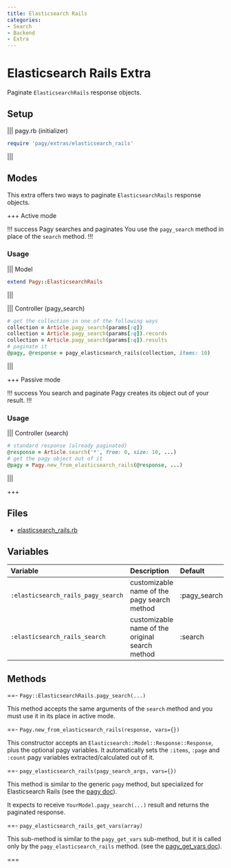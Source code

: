 ```yaml
---
title: Elasticsearch Rails
categories: 
- Search
- Backend
- Extra
---
```


# Elasticsearch Rails Extra

Paginate `ElasticsearchRails` response objects.

## Setup

||| pagy.rb (initializer)
```ruby
require 'pagy/extras/elasticsearch_rails'
```
|||

## Modes

This extra offers two ways to paginate `ElasticsearchRails` response objects.

+++ Active mode

!!! success Pagy searches and paginates
You use the `pagy_search` method in place of the `search` method.
!!!

### Usage

||| Model
```ruby
extend Pagy::ElasticsearchRails
```
|||

||| Controller (pagy_search)
```ruby
# get the collection in one of the following ways
collection = Article.pagy_search(params[:q])
collection = Article.pagy_search(params[:q]).records
collection = Article.pagy_search(params[:q]).results
# paginate it
@pagy, @response = pagy_elasticsearch_rails(collection, items: 10)
```
|||

+++ Passive mode

!!! success You search and paginate
Pagy creates its object out of your result.
!!!

### Usage

||| Controller (search)
```ruby
# standard response (already paginated)
@response = Article.search('*', from: 0, size: 10, ...)
# get the pagy object out of it
@pagy = Pagy.new_from_elasticsearch_rails(@response, ...)
```
|||

+++

## Files

- [elasticsearch_rails.rb](https://github.com/ddnexus/pagy/blob/master/lib/pagy/extras/elasticsearch_rails.rb)

## Variables

| Variable                           | Description                                     | Default      |
|:-----------------------------------|:------------------------------------------------|:-------------|
| `:elasticsearch_rails_pagy_search` | customizable name of the pagy search method     | :pagy_search |
| `:elasticsearch_rails_search`      | customizable name of the original search method | :search      |

## Methods

==- `Pagy::ElasticsearchRails.pagy_search(...)`

This method accepts the same arguments of the `search` method and you must use it in its place in active mode.

==- `Pagy.new_from_elasticsearch_rails(response, vars={})`

This constructor accepts an `Elasticsearch::Model::Response::Response`, plus the optional pagy variables. It automatically sets the `:items`, `:page` and `:count` pagy variables extracted/calculated out of it.

==- `pagy_elasticsearch_rails(pagy_search_args, vars={})`

This method is similar to the generic `pagy` method, but specialized for Elasticsearch Rails (see the [pagy doc](/docs/api/backend.md#pagy-collection-vars-nil)).

It expects to receive `YourModel.pagy_search(...)` result and returns the paginated response. 

==- `pagy_elasticsearch_rails_get_vars(array)`

This sub-method is similar to the `pagy_get_vars` sub-method, but it is called only by the `pagy_elasticsearch_rails` method. (see the [pagy_get_vars doc](/docs/api/backend.md#pagy-get-vars-collection-vars)).

===
